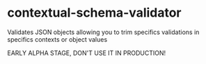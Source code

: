 # contextual-schema-validator
Validates JSON objects allowing you to trim specifics validations in specifics contexts or object values

EARLY ALPHA STAGE, DON'T USE IT IN PRODUCTION!